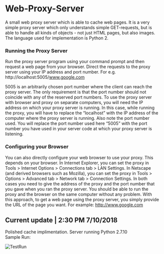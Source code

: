 # Web-Proxy-Server
 A small web proxy server which is able to cache web pages. It is a very simple proxy server which only understands simple GET-requests, but is able to handle all kinds of objects - not just HTML pages, but also images.  The language used for implementation is Python 2.

### Running the Proxy Server
Run the proxy server program using your command prompt and then request a web page from your
browser. Direct the requests to the proxy server using your IP address and port number.
For e.g. http://localhost:5005/www.google.com

5005 is an arbitrarily chosen port number where the client can reach the proxy server. The only requirement is that the port number should not coincide with any of the reserved port numbers. To use the proxy server with browser and proxy on separate computers, you will need the IP address on which your proxy server is running. In this case, while running the proxy, you will have to replace the “localhost” with the IP address of the computer where the proxy server is running. Also note the port number used. You will replace the port number used here “5005” with the port number you have used in your server code at which your proxy server is listening.

### Configuring your Browser
You can also directly configure your web browser to use your proxy. This depends on your browser. In Internet Explorer, you can set the proxy in Tools > Internet Options > Connections tab > LAN Settings. In Netscape (and derived browsers such as Mozilla), you can set the proxy in Tools > Options > Advanced tab > Network tab > Connection Settings. In both cases you need to give the address of the proxy and the port number that you gave when you ran the proxy server. You should be able to run the proxy and the browser on the same computer without any problem. With this approach, to get a web page using the proxy server, you simply provide the URL of the page you want. For example: http://www.google.com

## Current update | 2:30 PM 7/10/2018
Polished cache implimentation.  Server running Python 2.7.10  
Sample Run:  

![TestRun](https://i.imgur.com/mBkvpVm.png)

